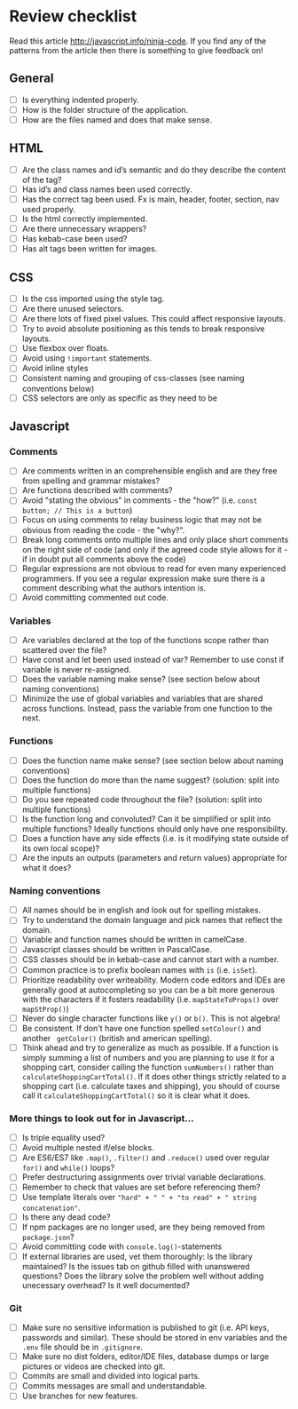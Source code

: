 # Review checklist

Read this article http://javascript.info/ninja-code. If you find any of the patterns from the article then there is something to give feedback on!

## General
- [ ] Is everything indented properly.
- [ ] How is the folder structure of the application.
- [ ] How are the files named and does that make sense.

## HTML
- [ ] Are the class names and id’s semantic and do they describe the content of the tag?
- [ ] Has id’s and class names been used correctly.
- [ ] Has the correct tag been used. Fx is main, header, footer, section, nav used properly.
- [ ] Is the html correctly implemented. 
- [ ] Are there unnecessary wrappers?
- [ ] Has kebab-case been used?
- [ ] Has alt tags been written for images.

## CSS
- [ ] Is the css imported using the style tag.
- [ ] Are there unused selectors.
- [ ] Are there lots of fixed pixel values. This could affect responsive layouts.
- [ ] Try to avoid absolute positioning as this tends to break responsive layouts.
- [ ] Use flexbox over floats.
- [ ] Avoid using `!important` statements.
- [ ] Avoid inline styles
- [ ] Consistent naming and grouping of css-classes (see naming conventions below)
- [ ] CSS selectors are only as specific as they need to be

## Javascript

### Comments
 - [ ] Are comments written in an comprehensible english and are they free from spelling and grammar mistakes?
 - [ ] Are functions described with comments?
 - [ ] Avoid "stating the obvious" in comments - the "how?" (i.e. `const button; // This is a button`)
 - [ ] Focus on using comments to relay business logic that may not be obvious from reading the code - the "why?".
 - [ ] Break long comments onto multiple lines and only place short comments on the right side of code (and only if the agreed code style allows for it - if in doubt put all comments above the code)
 - [ ] Regular expressions are not obvious to read for even many experienced programmers. If you see a regular expression make sure there is a comment describing what the authors intention is.
 - [ ] Avoid committing commented out code.

### Variables
- [ ] Are variables declared at the top of the functions scope rather than scattered over the file?
- [ ] Have const and let been used instead of var? Remember to use const if variable is never re-assigned.
- [ ] Does the variable naming make sense? (see section below about naming conventions)
- [ ] Minimize the use of global variables and variables that are shared across functions. Instead, pass the variable from one function to the next.

### Functions
- [ ] Does the function name make sense? (see section below about naming conventions)
- [ ] Does the function do more than the name suggest? (solution: split into multiple functions)
- [ ] Do you see repeated code throughout the file? (solution: split into multiple functions)
- [ ] Is the function long and convoluted? Can it be simplified or split into multiple functions? Ideally functions should only have one responsibility.
- [ ] Does a function have any side effects (i.e. is it modifying state outside of its own local scope)?
- [ ] Are the inputs an outputs (parameters and return values) appropriate for what it does?

### Naming conventions
- [ ] All names should be in english and look out for spelling mistakes.
- [ ] Try to understand the domain language and pick names that reflect the domain.
- [ ] Variable and function names should be written in camelCase.
- [ ] Javascript classes should be written in PascalCase.
- [ ] CSS classes should be in kebab-case and cannot start with a number.
- [ ] Common practice is to prefix boolean names with `is` (i.e. `isSet`).
- [ ] Prioritize readability over writeability. Modern code editors and IDEs are generally good at autocompleting so you can be a bit more generous with the characters if it fosters readability (i.e. `mapStateToProps()` over `mapStProp()`)
- [ ] Never do single character functions like `y()` or `b()`. This is not algebra!
- [ ] Be consistent. If don't have one function spelled `setColour()` and another ` getColor()` (british and american spelling).
- [ ] Think ahead and try to generalize as much as possible. If a function is simply summing a list of numbers and you are planning to use it for a shopping cart, consider calling the function `sumNumbers()` rather than `calculateShoppingCartTotal()`. If it does other things strictly related to a shopping cart (i.e. calculate taxes and shipping), you should of course call it `calculateShoppingCartTotal()` so it is clear what it does.

### More things to look out for in Javascript...
- [ ] Is triple equality used?
- [ ] Avoid multiple nested if/else blocks.
- [ ] Are ES6/ES7 like `.map()`, `.filter()` and `.reduce()` used over regular `for()` and `while()` loops?
- [ ] Prefer destructuring assignments over trivial variable declarations.
- [ ] Remember to check that values are set before referencing them?
- [ ] Use template literals over `"hard" + " " + "to read" + " string concatenation"`.
- [ ] Is there any dead code?
- [ ] If npm packages are no longer used, are they being removed from `package.json`?
- [ ] Avoid committing code with `console.log()`-statements
- [ ] If external libraries are used, vet them thoroughly: Is the library maintained? Is the issues tab on github filled with unanswered questions? Does the library solve the problem well without adding unecessary overhead? Is it well documented?

### Git
- [ ] Make sure no sensitive information is published to git (i.e. API keys, passwords and similar). These should be stored in env variables and the `.env` file should be in `.gitignore`.
- [ ] Make sure no dist folders, editor/IDE files, database dumps or large pictures or videos are checked into git. 
- [ ] Commits are small and divided into logical parts.
- [ ] Commits messages are small and understandable.
- [ ] Use branches for new features.
